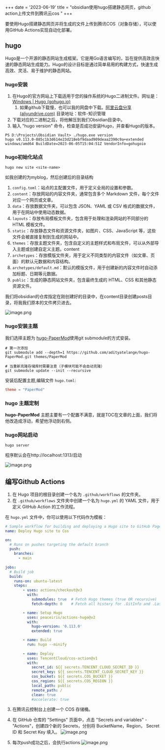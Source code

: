 +++
date = '2023-06-19'
title = "obsidian使用hugo搭建静态网页，github action上传文件到腾讯云cos "
+++

要使用Hugo搭建静态网页并将生成的文件上传到腾讯COS（对象存储），可以使用GitHub Actions实现自动化部署。


## hugo

Hugo是一个开源的静态网站生成框架。它是用Go语言编写的，旨在提供高效且快速的静态网站生成能力。Hugo的设计目标是通过简单易用的构建方式，快速生成高效、灵活、易于维护的静态网站。

### hugo安装

1. 在Hugo的官方网站上下载适用于您的操作系统的Hugo二进制文件。网址是：[Windows | Hugo (gohugo.io)](https://gohugo.io/installation/windows/) 
	1. 如果github下载慢，也可以我的网盘中下载。[阿里云盘分享 (aliyundrive.com)](https://www.aliyundrive.com/s/wFhAkS9HUJb) 目录地址：软件-知识管理
2. 下载对应的二进制之后，将他解压到我们Obsidian目录中。
3. 输入 "hugo version" 命令，检查是否成功安装Hugo，并查看Hugo的版本。
```
PS D:\Projects\Obsidian Vault> ./hugo.exe version
hugo v0.113.0-085c1b3d614e23d218ebf9daad909deaa2390c9a+extended windows/amd64 BuildDate=2023-06-05T15:04:51Z VendorInfo=gohugoio
```

### hugo初始化站点

```
hugo new site <site-name>
```

如我创建的为myblog，然后创建后的目录结构
1. `config.toml`：站点的主配置文件，用于定义全局的设置和参数。
2. `content`：存放网站的内容文件夹，通常包含多个 Markdown 文件，每个文件对应一个网页或文章。
3. `data`：存放数据文件夹，可以包含 JSON、YAML 或 CSV 格式的数据文件，用于在网站中使用动态数据。
4. `layouts`：存放布局模板文件夹，包含用于处理和渲染网站的不同部分的 HTML 模板文件。
5. `static`：存放静态文件和资源文件夹，如图片、CSS、JavaScript 等，这些文件会被直接复制到生成的网站中。
6. `themes`：存放主题文件夹，包含自定义的主题样式和布局文件，可以从外部导入主题或创建自定义主题。content
7. `archetypes`：存放模版文件夹，用于定义不同类型的内容文件（如文章、页面）的默认元数据和内容结构。
8. `archetypes/default.md`：默认的模版文件，用于创建新的内容文件时自动添加标题、日期等元数据。
9. `public`：生成的静态网站文件夹，包含最终生成的 HTML、CSS 和其他静态资源文件。

我们将obsidian的仓库指定在刚创建好的目录中，在content目录创建posts目录，将我我们原本的文件拷贝进去。

![image.png](http://assets.happtim.com/image/n3dc/202306201442177.png)


### hugo安装主题

我们选择主题为 [hugo-PaperMod](https://github.com/adityatelange/hugo-PaperMod)使用git submodule的方式安装。

```
# 第一次添加
git submodule add --depth=1 https://github.com/adityatelange/hugo-PaperMod.git themes/PaperMod

# 当重新克隆存储库时需要注意（子模块可能不会自动克隆）
git submodule update --init --recursive 
```

安装后配置主题,编辑文件 `hugo.toml`:

```toml
theme = "PaperMod"
```

### hugo 主题定制
**hugo-PaperMod** 主题主要有一个配置不满意，就是TOC在文章的上面，我们将他改造成浮动，希望他浮动到右侧。



### hugo网站启动

```
hugo server
```

程序默认会在http://localhost:1313/启动

![image.png](http://assets.happtim.com/image/n3dc/202306201444771.png)


## 编写Github Actions

1. 在 Hugo 项目的根目录创建一个名为 `.github/workflows` 的文件夹。
2. 在 `.github/workflows` 文件夹中创建一个名为 `hugo.yml` 的 YAML 文件，用于定义 GitHub Action 的工作流程。

在 `hugo.yml` 文件中，你可以使用以下代码作为模板：

``` yaml
# Sample workflow for building and deploying a Hugo site to GitHub Pages
name: Deploy Hugo site to Cos

on:
  # Runs on pushes targeting the default branch
  push:
    branches:
      - main
      
jobs:
  # Build job
  build:
    runs-on: ubuntu-latest
    steps:
        - uses: actions/checkout@v3
          with:
            submodules: true  # Fetch Hugo themes (true OR recursive)
            fetch-depth: 0    # Fetch all history for .GitInfo and .Lastmod

        - name: Setup Hugo
          uses: peaceiris/actions-hugo@v2
          with:
            hugo-version: '0.113.0'
            extended: true

        - name: Build
          run: hugo --minify
          
        - name: Deploy
          uses: TencentCloud/cos-action@v1
          with:
            secret_id: ${{ secrets.TENCENT_CLOUD_SECRET_ID }}
            secret_key: ${{ secrets.TENCENT_CLOUD_SECRET_KEY }}
            cos_bucket: ${{ secrets.COS_BUCKET }}
            cos_region: ${{ secrets.COS_REGION }}
            local_path: public
            remote_path: /
            clean: true
            #accelerate: true
```

3. 在腾讯云控制台上创建一个 COS 存储桶。
4. 在 GitHub 仓库的 "Settings" 页面中，点击 "Secrets and variables" - "Actions"，创建四个新的 Secrets，分别将 BucketName，Region， Secret ID 和 Secret Key 填入。
![image.png](http://assets.happtim.com/image/n3dc/202306201329792.png)

5. 每次push成功之后，会执行actions
![image.png](http://assets.happtim.com/image/n3dc/202306201448904.png)
